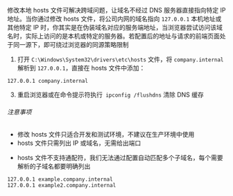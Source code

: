 修改本地 hosts 文件可解决跨域问题，让域名不经过 DNS 服务器直接指向特定 IP 地址。当你通过修改 hosts 文件，将公司内网的域名指向 `127.0.0.1` 本机地址或其他特定 IP 时，你其实是在伪装域名对应的服务端地址，当浏览器尝试访问该域名时，实际上访问的是本机或特定的服务器。若配置后的地址与请求的前端页面处于同一源下，即可绕过浏览器的同源策略限制

1. 打开 `C:\Windows\System32\drivers\etc\hosts` 文件，将 `company.internal` 解析到 `127.0.0.1`，直接在 hosts 文件中添加：

```
127.0.0.1 company.internal
```

3. 重启浏览器或在命令提示符执行` ipconfig /flushdns` 清除 DNS 缓存

###### 注意事项

- 修改 hosts 文件只适合开发和测试环境，不建议在生产环境中使用
- hosts 文件只需列出 IP 或域名，无需给出端口
* hosts 文件不支持通配符，我们无法通过配置自动匹配多个子域名，每个需要解析的子域名都要明确列出

```
127.0.0.1 example.company.internal
127.0.0.1 example2.company.internal
```

